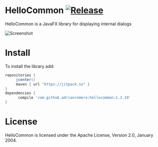 HelloCommon [![Release](https://jitpack.io/v/adrianromero/hellocommon.svg)](https://jitpack.io/#adrianromero/hellocommon)
============

HelloCommon is a JavaFX library for displaying internal dialogs

![Screenshot](https://i.imgur.com/KOXgvZW.png)

Install
=======

To install the library add: 
 
   ```gradle
   repositories { 
        jcenter()
        maven { url "https://jitpack.io" }
   }
   dependencies {
         compile 'com.github.adrianromero:hellocommon:1.2.19'
   }
   ```  

License
=======

HelloCommon is licensed under the Apache License, Version 2.0, January 2004.
